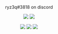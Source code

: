 <p align=center>ryz3q#3818 on discord</p>

<p align="center">
  <a href="https://github.com/ryz3q"><img src="https://img.shields.io/github/followers/ryz3q?style=for-the-badge"></img></a>
  <a href="https://github.com/ryz3q"><img src="https://img.shields.io/github/stars/ryz3q?style=for-the-badge"></img></a>
</p>

<p align="center">
  <a href="https://github.com/ryz3q"><img src="https://img.shields.io/badge/python-3670A0?style=for-the-badge&logo=python&logoColor=ffdd54"></a>
  <a href="https://github.com/ryz3q"><img src="https://img.shields.io/badge/javascript-%23323330.svg?style=for-the-badge&logo=javascript&logoColor=%23F7DF1E"></a>
  <a href="https://github.com/ryz3q"><img src="https://img.shields.io/badge/typescript-%23007ACC.svg?style=for-the-badge&logo=typescript&logoColor=white"></a>
</p>
